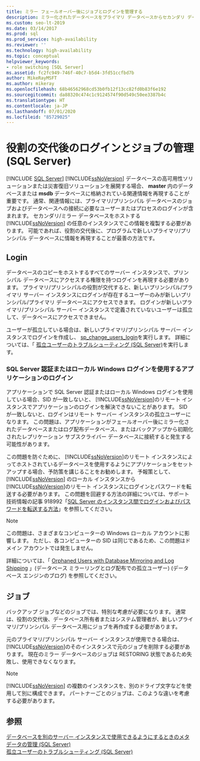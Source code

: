 ```yaml
---
title: ミラー フェールオーバー後にジョブとログインを管理する
description: ミラー化されたデータベースをプライマリ データベースからセカンダリ データベースにフェールオーバーした後で、ジョブとログインを管理する方法について説明します。
ms.custom: seo-lt-2019
ms.date: 03/14/2017
ms.prod: sql
ms.prod_service: high-availability
ms.reviewer: ''
ms.technology: high-availability
ms.topic: conceptual
helpviewer_keywords:
- role switching [SQL Server]
ms.assetid: fc2fc949-746f-40c7-b5d4-3fd51ccfbd7b
author: MikeRayMSFT
ms.author: mikeray
ms.openlocfilehash: 68b46562968cd53b0fb12f13cc82fd0b83f6e192
ms.sourcegitcommit: da88320c474c1c9124574f90d549c50ee3387b4c
ms.translationtype: HT
ms.contentlocale: ja-JP
ms.lasthandoff: 07/01/2020
ms.locfileid: "85729025"
---
```

# <a name="management-of-logins-and-jobs-after-role-switching-sql-server"></a>役割の交代後のログインとジョブの管理 (SQL Server)
 [!INCLUDE [SQL Server](../../includes/applies-to-version/sqlserver.md)]
  [!INCLUDE[ssNoVersion](../../includes/ssnoversion-md.md)] データベースの高可用性ソリューションまたは災害復旧ソリューションを展開する場合、 **master** 内のデータベースまたは **msdb** データベースに格納されている関連情報を再現することが重要です。 通常、関連情報には、プライマリ/プリンシパル データベースのジョブおよびデータベースへの接続に必要なユーザーまたはプロセスのログインが含まれます。 セカンダリ/ミラー データベースをホストする [!INCLUDE[ssNoVersion](../../includes/ssnoversion-md.md)] の任意のインスタンスでこの情報を複製する必要があります。 可能であれば、役割の交代後に、プログラムで新しいプライマリ/プリンシパル データベースに情報を再現することが最善の方法です。  
  
## <a name="logins"></a>Login  
 データベースのコピーをホストするすべてのサーバー インスタンスで、プリンシパル データベースにアクセスする権限を持つログインを再現する必要があります。 プライマリ/プリンシパルの役割が交代すると、新しいプリンシパル/プライマリ サーバー インスタンスにログインが存在するユーザーのみが新しいプリンシパル/プライマリ データベースにアクセスできます。 ログインが新しいプライマリ/プリンシパル サーバー インスタンスで定義されていないユーザーは孤立して、データベースにアクセスできません。  
  
 ユーザーが孤立している場合は、新しいプライマリ/プリンシパル サーバー インスタンスでログインを作成し、 [sp_change_users_login](../../relational-databases/system-stored-procedures/sp-change-users-login-transact-sql.md)を実行します。 詳細については、「 [孤立ユーザーのトラブルシューティング &#40;SQL Server&#41;](../../sql-server/failover-clusters/troubleshoot-orphaned-users-sql-server.md)を実行します。  
  
###  <a name="logins-of-applications-that-use-sql-server-authentication-or-a-local-windows-login"></a><a name="SSauthentication"></a> SQL Server 認証またはローカル Windows ログインを使用するアプリケーションのログイン  
 アプリケーションで SQL Server 認証またはローカル Windows ログインを使用している場合、SID が一致しないと、 [!INCLUDE[ssNoVersion](../../includes/ssnoversion-md.md)]のリモート インスタンスでアプリケーションのログインを解決できないことがあります。 SID が一致しないと、ログインはリモート サーバー インスタンスの孤立ユーザーになります。 この問題は、アプリケーションがフェールオーバー後にミラー化されたデータベースまたはログ配布データベース、またはバックアップから初期化されたレプリケーション サブスクライバー データベースに接続すると発生する可能性があります。  
  
 この問題を防ぐために、 [!INCLUDE[ssNoVersion](../../includes/ssnoversion-md.md)]のリモート インスタンスによってホストされているデータベースを使用するようにアプリケーションをセットアップする場合、予防策を講じることをお勧めします。 予報策として、 [!INCLUDE[ssNoVersion](../../includes/ssnoversion-md.md)] のローカル インスタンスから [!INCLUDE[ssNoVersion](../../includes/ssnoversion-md.md)]のリモート インスタンスにログインとパスワードを転送する必要があります。 この問題を回避する方法の詳細については、サポート技術情報の記事 918992「[SQL Server のインスタンス間でログインおよびパスワードを転送する方法](https://support.microsoft.com/kb/918992/)」を参照してください。  
  
> [!NOTE]  
>  この問題は、さまざまなコンピューターの Windows ローカル アカウントに影響します。 ただし、各コンピューターの SID は同じであるため、この問題はドメイン アカウントでは発生しません。  
  
 詳細については、「 [Orphaned Users with Database Mirroring and Log Shipping](https://blogs.msdn.com/b/sqlserverfaq/archive/2009/04/13/orphaned-users-with-database-mirroring-and-log-shipping.aspx) 」(データベース ミラーリングとログ配布での孤立ユーザー) (データベース エンジンのブログ) を参照してください。  
  
## <a name="jobs"></a>ジョブ  
 バックアップ ジョブなどのジョブでは、特別な考慮が必要になります。 通常は、役割の交代後、データベース所有者またはシステム管理者が、新しいプライマリ/プリンシパル データベース用にジョブを再作成する必要があります。  
  
 元のプライマリ/プリンシパル サーバー インスタンスが使用できる場合は、 [!INCLUDE[ssNoVersion](../../includes/ssnoversion-md.md)]のそのインスタンスで元のジョブを削除する必要があります。 現在のミラー データベースのジョブは RESTORING 状態であるため失敗し、使用できなくなります。  
  
> [!NOTE]  
>  [!INCLUDE[ssNoVersion](../../includes/ssnoversion-md.md)] の複数のインスタンスを、別のドライブ文字などを使用して別に構成できます。 パートナーごとのジョブは、このような違いを考慮する必要があります。  
  
## <a name="see-also"></a>参照  
 [データベースを別のサーバー インスタンスで使用できるようにするときのメタデータの管理 &#40;SQL Server&#41;](../../relational-databases/databases/manage-metadata-when-making-a-database-available-on-another-server.md)   
 [孤立ユーザーのトラブルシューティング &#40;SQL Server&#41;](../../sql-server/failover-clusters/troubleshoot-orphaned-users-sql-server.md)  
  
  
